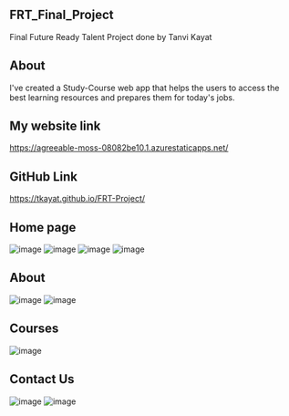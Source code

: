 ## FRT_Final_Project
Final Future Ready Talent Project done by Tanvi Kayat

## About
I've created a Study-Course web app that helps the users to access the best learning resources and prepares them for today's jobs.

## My website link 
https://agreeable-moss-08082be10.1.azurestaticapps.net/

## GitHub Link
https://tkayat.github.io/FRT-Project/

## Home page
![image](https://user-images.githubusercontent.com/105040357/171339061-1638d02e-98d2-4a80-9e15-4ae9f6fe818b.png)
![image](https://user-images.githubusercontent.com/105040357/171339123-0d7d6711-2cf0-42d6-8058-01e3f8c67387.png)
![image](https://user-images.githubusercontent.com/105040357/171339211-0caaeb38-5b53-438d-8710-fc9127580fb9.png)
![image](https://user-images.githubusercontent.com/105040357/171339445-1a62a623-311c-41ca-8398-28303a114e1d.png)

## About
![image](https://user-images.githubusercontent.com/105040357/171339499-91c23fa0-9dbd-4fb7-a833-5248d1a76d2b.png)
![image](https://user-images.githubusercontent.com/105040357/171339591-706e0f12-325f-474f-8f35-3c9ffb96b105.png)

## Courses
![image](https://user-images.githubusercontent.com/105040357/171339642-beac1721-0e7f-4104-9240-03b89064bb4d.png)

## Contact Us
![image](https://user-images.githubusercontent.com/105040357/171339772-9c88fc7f-3ebd-4b00-8add-31b71d594f8b.png)
![image](https://user-images.githubusercontent.com/105040357/171339808-30737ffd-aeda-4bed-b9e5-40d2398d7de9.png)



